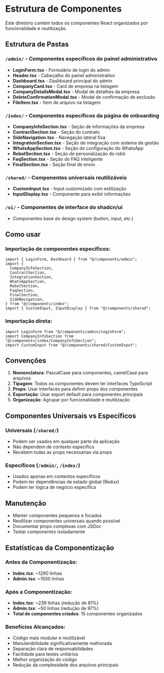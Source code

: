 # Estrutura de Componentes

Este diretório contém todos os componentes React organizados por funcionalidade e reutilização.

## Estrutura de Pastas

### `/admin/` - Componentes específicos do painel administrativo

- **LoginForm.tsx** - Formulário de login do admin
- **Header.tsx** - Cabeçalho do painel administrativo
- **Dashboard.tsx** - Dashboard principal do admin
- **CompanyCard.tsx** - Card de empresa na listagem
- **CompanyDetailsModal.tsx** - Modal de detalhes da empresa
- **DeleteConfirmationModal.tsx** - Modal de confirmação de exclusão
- **FileItem.tsx** - Item de arquivo na listagem

### `/index/` - Componentes específicos da página de onboarding

- **CompanyInfoSection.tsx** - Seção de informações da empresa
- **ContractSection.tsx** - Seção do contrato
- **SideNavigation.tsx** - Navegação lateral fixa
- **IntegrationSection.tsx** - Seção de integração com sistema de gestão
- **WhatsAppSection.tsx** - Seção de configuração do WhatsApp
- **RobotSection.tsx** - Seção de personalização do robô
- **FaqSection.tsx** - Seção do FAQ inteligente
- **FinalSection.tsx** - Seção final de envio

### `/shared/` - Componentes universais reutilizáveis

- **CustomInput.tsx** - Input customizado com estilização
- **InputDisplay.tsx** - Componente para exibir informações

### `/ui/` - Componentes de interface do shadcn/ui

- Componentes base do design system (button, input, etc.)

## Como usar

### Importação de componentes específicos:

```tsx
import { LoginForm, Dashboard } from "@/components/admin";
import {
  CompanyInfoSection,
  ContractSection,
  IntegrationSection,
  WhatsAppSection,
  RobotSection,
  FaqSection,
  FinalSection,
  SideNavigation,
} from "@/components/index";
import { CustomInput, InputDisplay } from "@/components/shared";
```

### Importação direta:

```tsx
import LoginForm from "@/components/admin/LoginForm";
import CompanyInfoSection from "@/components/index/CompanyInfoSection";
import CustomInput from "@/components/shared/CustomInput";
```

## Convenções

1. **Nomenclatura**: PascalCase para componentes, camelCase para arquivos
2. **Tipagem**: Todos os componentes devem ter interfaces TypeScript
3. **Props**: Usar interfaces para definir props dos componentes
4. **Exportação**: Usar export default para componentes principais
5. **Organização**: Agrupar por funcionalidade e reutilização

## Componentes Universais vs Específicos

### Universais (`/shared/`)

- Podem ser usados em qualquer parte da aplicação
- Não dependem de contexto específico
- Recebem todas as props necessárias via props

### Específicos (`/admin/`, `/index/`)

- Usados apenas em contextos específicos
- Podem ter dependências de estado global (Redux)
- Podem ter lógica de negócio específica

## Manutenção

- Manter componentes pequenos e focados
- Reutilizar componentes universais quando possível
- Documentar props complexas com JSDoc
- Testar componentes isoladamente

## Estatísticas da Componentização

### Antes da Componentização:

- **Index.tsx**: ~1290 linhas
- **Admin.tsx**: ~1500 linhas

### Após a Componentização:

- **Index.tsx**: ~239 linhas (redução de 81%)
- **Admin.tsx**: ~50 linhas (redução de 97%)
- **Total de componentes criados**: 15 componentes organizados

### Benefícios Alcançados:

- Código mais modular e reutilizável
- Manutenibilidade significativamente melhorada
- Separação clara de responsabilidades
- Facilidade para testes unitários
- Melhor organização do código
- Redução da complexidade dos arquivos principais
